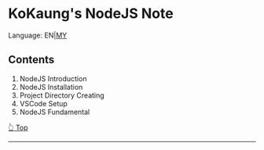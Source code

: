 # KoKaung's NodeJS Note

Language: EN|[MY](../my/index.md)

## Contents

1. NodeJS Introduction
2. NodeJS Installation
3. Project Directory Creating
4. VSCode Setup
5. NodeJS Fundamental

[👆 Top](#contents)

---